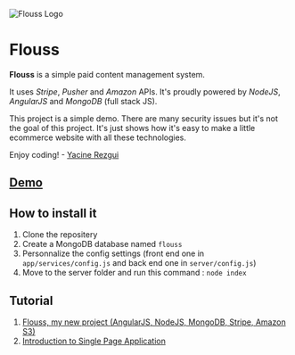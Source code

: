![Flouss Logo](http://farm9.staticflickr.com/8559/8994014836_e186881af6_t.jpg "Flouss logo")

Flouss
======

**Flouss** is a simple paid content management system.

It uses *Stripe*, *Pusher* and *Amazon* APIs.
It's proudly powered by *NodeJS*, *AngularJS* and *MongoDB* (full stack JS).

This project is a simple demo. There are many security issues but it's not the goal of this project.
It's just shows how it's easy to make a little ecommerce website with all these technologies.

Enjoy coding! - [Yacine Rezgui](http://www.yrezgui.com)


[Demo](http://flouss.aws.af.cm/)
-----------------


How to install it
-----------------

1.  Clone the repositery
2.  Create a MongoDB database named `flouss`
3.  Personnalize the config settings (front end one in `app/services/config.js` and back end one in `server/config.js`)
4.  Move to the server folder and run this command : `node index`


Tutorial
--------

1.  [Flouss, my new project (AngularJS, NodeJS, MongoDB, Stripe, Amazon S3)](http://blog.yrezgui.com/post/53538714047/flouss-my-new-project-angularjs-nodejs-mongodb)
2.  [Introduction to Single Page Application](http://blog.yrezgui.com/post/53543630839/flouss-introduction-to-single-page-application)
